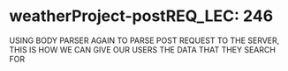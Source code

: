 # weatherProject-postREQ_LEC: 246 
USING BODY PARSER AGAIN TO PARSE POST REQUEST TO THE SERVER,
THIS IS HOW WE CAN GIVE OUR USERS THE DATA THAT THEY SEARCH FOR
